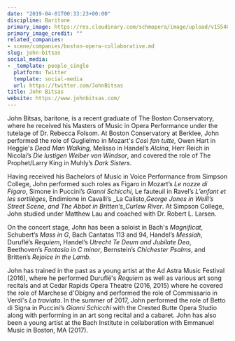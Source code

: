 ```yaml
---
date: "2019-04-01T00:33:23+00:00"
discipline: Baritone
primary_image: https://res.cloudinary.com/schmopera/image/upload/v1554078552/media/2019/04/JohnBitsas.jpg
primary_image_credit: ""
related_companies:
- scene/companies/boston-opera-collaborative.md
slug: john-bitsas
social_media:
- _template: people_single
  platform: Twitter
  template: social-media
  url: https://twitter.com/JohnBitsas
title: John Bitsas
website: https://www.johnbitsas.com/
---
```

John Bitsas, baritone, is a recent graduate of The Boston Conservatory, where he received his Masters of Music in Opera Performance under the tutelage of Dr. Rebecca Folsom. At Boston Conservatory at Berklee, John performed the role of Guglielmo in Mozart's _Così fan tutte,_ Owen Hart in Heggie's _Dead Man Walking,_ Melisso in Handel’s _Alcina_, Herr Reich in Nicolai’s _Die lustigen Weiber von Windsor_, and covered the role of The Prophet/Larry King in Muhly’s _Dark Sisters_.

Having received his Bachelors of Music in Voice Performance from Simpson College, John performed such roles as Figaro in Mozart’s _Le nozze di Figaro_, Simone in Puccini’s _Gianni Schicchi_, Le fauteuil in Ravel’s _L’enfant et les sortilèges_, Endimione in Cavalli’s _La Calisto,_George Jones in Weill’s _Street Scene_, and The Abbot in Britten’s_Curlew River_. At Simpson College, John studied under Matthew Lau and coached with Dr. Robert L. Larsen.

On the concert stage, John has been a soloist in Bach's _Magnificat_, Schubert’s _Mass in G_, Bach Cantatas 113 and 94, Handel’s _Messiah_, Duruflé’s _Requiem_, Handel’s _Utrecht Te Deum and Jubilate Deo_, Beethoven’s _Fantasia in C minor_, Bernstein’s _Chichester Psalms_, and Britten’s _Rejoice in the Lamb._

John has trained in the past as a young artist at the Ad Astra Music Festival (2016), where he performed Duruflé's _Requiem_ as well as various art song recitals and at Cedar Rapids Opera Theatre (2016, 2015) where he covered the role of Marchese d'Obigny and performed the role of Commissario in Verdi's _La traviata_. In the summer of 2017, John performed the role of Betto di Signa in Puccini’s _Gianni Schicchi_ with the Crested Butte Opera Studio along with performing in an art song recital and a cabaret. John has also been a young artist at the Bach Institute in collaboration with Emmanuel Music in Boston, MA (2017).